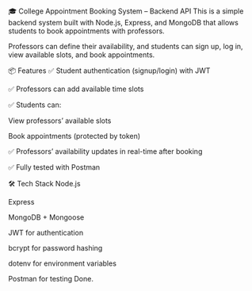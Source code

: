🎓 College Appointment Booking System – Backend API
This is a simple backend system built with Node.js, Express, and MongoDB that allows students to book appointments with professors.

Professors can define their availability, and students can sign up, log in, view available slots, and book appointments.

📦 Features
✅ Student authentication (signup/login) with JWT

✅ Professors can add available time slots

✅ Students can:

View professors’ available slots

Book appointments (protected by token)

✅ Professors’ availability updates in real-time after booking

✅ Fully tested with Postman

🛠 Tech Stack
Node.js

Express

MongoDB + Mongoose

JWT for authentication

bcrypt for password hashing

dotenv for environment variables

Postman for testing Done.


